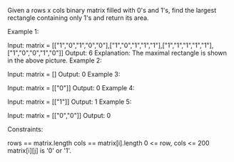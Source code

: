 Given a rows x cols binary matrix filled with 0's and 1's, find the largest rectangle containing only 1's and return its area.



Example 1:


Input: matrix = [["1","0","1","0","0"],["1","0","1","1","1"],["1","1","1","1","1"],["1","0","0","1","0"]]
Output: 6
Explanation: The maximal rectangle is shown in the above picture.
Example 2:

Input: matrix = []
Output: 0
Example 3:

Input: matrix = [["0"]]
Output: 0
Example 4:

Input: matrix = [["1"]]
Output: 1
Example 5:

Input: matrix = [["0","0"]]
Output: 0


Constraints:

rows == matrix.length
cols == matrix[i].length
0 <= row, cols <= 200
matrix[i][j] is '0' or '1'.